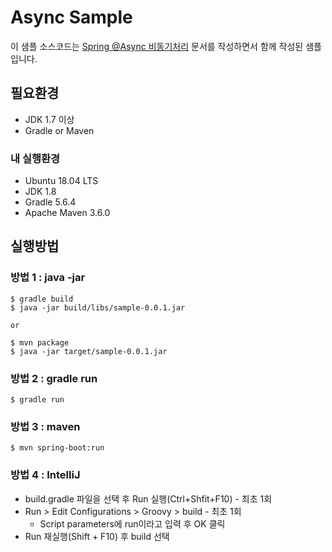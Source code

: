 # Async Sample

이 샘플 소스코드는 [Spring @Async 비동기처리](http://dveamer.github.io/java/SpringAsync.html) 문서를 작성하면서 함께 작성된 샘플입니다.  

## 필요환경

  * JDK 1.7 이상
  * Gradle or Maven

### 내 실행환경

  * Ubuntu 18.04 LTS
  * JDK 1.8
  * Gradle 5.6.4
  * Apache Maven 3.6.0

## 실행방법

### 방법 1 : java -jar

~~~command
$ gradle build
$ java -jar build/libs/sample-0.0.1.jar

or

$ mvn package
$ java -jar target/sample-0.0.1.jar
~~~

### 방법 2 : gradle run

~~~command
$ gradle run
~~~

### 방법 3 : maven

~~~command
$ mvn spring-boot:run
~~~

### 방법 4 : IntelliJ

  * build.gradle 파일을 선택 후 Run 실행(Ctrl+Shfit+F10) - 최초 1회
  * Run > Edit Configurations > Groovy > build - 최초 1회
    - Script parameters에 run이라고 입력 후 OK 클릭
  * Run 재실행(Shift + F10) 후 build 선택




